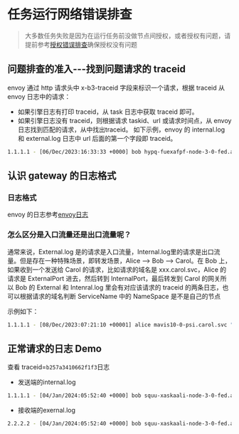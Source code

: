 # 任务运行网络错误排查

> 大多数任务失败是因为在运行任务前没做节点间授权，或者授权有问题，请提前参考[授权错误排查](../troubleshoot/network_authorization_check.md)确保授权没有问题

## 问题排查的准入---找到问题请求的 traceid
envoy 通过 http 请求头中 x-b3-traceid 字段来标识一个请求，根据 traceid 从 envoy 日志中的请求：
- 如果引擎日志有打印 traceid，从 task 日志中获取 traceid 即可。
- 如果引擎日志没有 traceid，则根据请求 taskid、url 或请求时间点，从 envoy 日志找到匹配的请求，从中找出traceid。
如下示例，envoy 的 internal.log 和 external.log 日志中 url 后面的第一个字段即 traceid。

```bash
1.1.1.1 - [06/Dec/2023:16:33:33 +0000] bob hypq-fuexafpf-node-3-0-fed.alice.svc "POST /org.interconnection.link.ReceiverService/Push HTTP/1.1" 0ce06cf5c3249d98 0ce06cf5c3249d98 200 32 0 - -
```

## 认识 gateway 的日志格式

### 日志格式

envoy 的日志参考[envoy日志](../deployment/logdescription.md#envoy)

### 怎么区分是入口流量还是出口流量呢？
通常来说，External.log 是的请求是入口流量，Internal.log里的请求是出口流量。但是存在一种特殊场景，即转发场景，Alice --> Bob --> Carol。在 Bob 上，如果收到一个发送给 Carol 的请求，比如请求的域名是 xxx.carol.svc，Alice 的请求是 ExternalPort 进去，然后转到 InternalPort，最后转发到 Carol 的网关所以 Bob 的 External 和 Intenral.log 里会有对应该请求的 traceid 的两条日志，也可以根据请求的域名判断 ServiceName 中的 NameSpace 是不是自己的节点

示例如下：
```bash
1.1.1.1 - [08/Dec/2023:07:21:10 +00001] alice mavis10-0-psi.carol.svc "POST /org.interconnection.link.ReceiverService/Push HTTP/1.1" 8c57cbc928bb598e 8c57cbc928bb598e 200 - 1398243 10 0 10 0 - -
```

## 正常请求的日志 Demo
查看 traceid=`b257a3410662f1f3`日志
- 发送端的internal.log
```bash
1.1.1.1 - [04/Jan/2024:05:52:40 +0000] bob squu-xaskaali-node-3-0-fed.alice.svc "POST /org.interconnection.link.ReceiverService/Push HTTP/1.1" b257a3410662f1f3 b257a3410662f1f3 200 - 149 0 0 0 0 - -
```
- 接收端的exernal.log
```bash
2.2.2.2 - [04/Jan/2024:05:52:40 +0000] bob squu-xaskaali-node-3-0-fed.alice.svc "POST /org.interconnection.link.ReceiverService/Push HTTP/1.1" b257a3410662f1f3 b257a3410662f1f3 200 - 149 0 - -
```